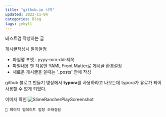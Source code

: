 ```yaml
---
title: "github.io 시작"
updated: 2022-11-04
categories: Blog
tags: jekyll
---
```

테스트겸 작성하는 글

게시글작성시 알아둘점

* 파일명 포맷 : yyyy-mm-dd-제목
* 파일내용 맨 처음엔 YAML Front Matter로 게시글 환경설정
* 새로운 게시글을 쓸때는 '_posts' 안에 작성

github 블로그 만들기 영상에서 **typora**를 사용하라고 나오는데 typora가 유료가 되어 사용할 수 없게 되었다.

이미지 확인
![SlimeRancherPlayScreenshot](./img/2022-11-04-first-post/SlimeRancher-2022-09-26-09-46-32-14.png)

```
🤨 페이지 업데이트 엄청 오래걸림
```